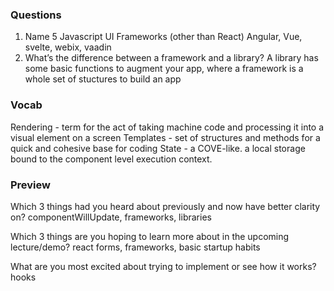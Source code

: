 ### Questions

1. Name 5 Javascript UI Frameworks (other than React)
    Angular, Vue, svelte, webix, vaadin
2. What’s the difference between a framework and a library?
    A library has some basic functions to augment your app, where a framework is a whole set of stuctures to build an app

### Vocab

Rendering - term for the act of taking machine code and processing it into a visual element on a screen
Templates - set of structures and methods for a quick and cohesive base for coding
State - a COVE-like. a local storage bound to the component level execution context.


### Preview

Which 3 things had you heard about previously and now have better clarity on?
    componentWillUpdate, frameworks, libraries 

Which 3 things are you hoping to learn more about in the upcoming lecture/demo?
    react forms, frameworks, basic startup habits

What are you most excited about trying to implement or see how it works?
    hooks
    




